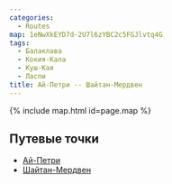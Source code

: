 ```yaml
---
categories:
  - Routes
map: 1eNwXkEYD7d-2U7l6zYBC2c5FGJlvtq4G
tags:
  - Балаклава
  - Кокия-Кала
  - Куш-Кая
  - Ласпи
title: Ай-Петри -- Шайтан-Мердвен
---
```


{% include map.html id=page.map %}

## Путевые точки

- [Ай-Петри](toponyms/ай-петри.md)
- [Шайтан-Мердвен](toponyms/шайтан-мердвен.md)
